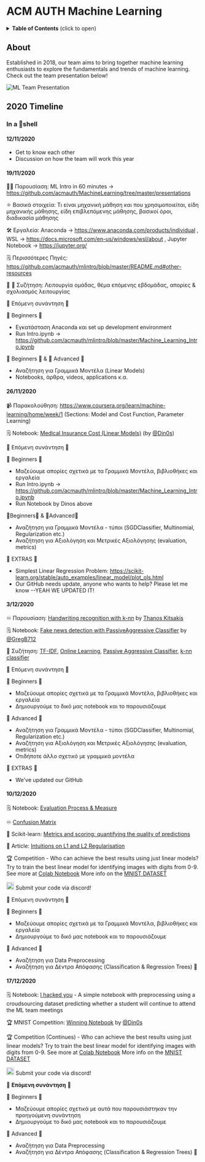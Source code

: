 # ACM AUTH Machine Learning #

<details>
<summary><b>Table of Contents</b> (click to open)</summary>
<!-- MarkdownTOC -->

- [ACM AUTH Machine Learning](#acm-auth-machine-learning)
  - [About](#about)
  - [2020 Timeline](#2020-timeline)
    - [In a :chestnut:shell](#in-a-chestnutshell)
      - [12/11/2020](#12112020)
      - [19/11/2020](#19112020)
      - [26/11/2020](#26112020)
      - [3/12/2020](#3122020)
      - [10/12/2020](#10122020)
      - [17/12/2020](#17122020)

<!-- /MarkdownTOC -->
</details>


## About ##
Established in 2018, our team aims to bring together machine learning enthusiasts to explore the fundamentals and trends of machine learning. Check out the team presentation below!

![ML Team Presentation](pictures/ML_Presentation.png)

## 2020 Timeline ##

### In a :chestnut:shell ###

#### 12/11/2020 ####

- Get to know each other
- Discussion on how the team will work this year

#### 19/11/2020 ####

:man_teacher: Παρουσίαση: ML Intro in 60 minutes -> https://github.com/acmauth/MachineLearning/tree/master/presentations

:atom_symbol: Βασικά στοιχεία: Τι είναι μηχανική μάθηση και που χρησιμοποιείται, είδη μηχανικής μάθησης, είδη επιβλεπόμενης μάθησης, βασικοί όροι, διαδικασία μάθησης

:hammer_and_wrench: Εργαλεία: Anaconda -> https://www.anaconda.com/products/individual , WSL -> https://docs.microsoft.com/en-us/windows/wsl/about , Jupyter Notebook -> https://jupyter.org/

:spiral_notepad: Περισσότερες Πηγές: https://github.com/acmauth/mlintro/blob/master/README.md#other-resources

:penguin: :goat: Συζήτηση: Λειτουργία ομάδας, θέμα επόμενης εβδομάδας, απορίες & σχολιασμός λειτουργίας

:crystal_ball: Επόμενη συνάντηση :crystal_ball: 

:lizard: Beginners :lizard: 
- Εγκατάσταση Anaconda και set up development environment 
- Run Intro.ipynb -> https://github.com/acmauth/mlintro/blob/master/Machine_Learning_Intro.ipynb
 
:lizard: Beginners :lizard:  & :dragon: Advanced :dragon:
- Αναζήτηση για Γραμμικά Μοντέλα (Linear Models)
- Notebooks, άρθρα, videos, applications κ.α.


#### 26/11/2020 ####

:video_camera: Παρακολούθηση: https://www.coursera.org/learn/machine-learning/home/week/1 (Sections: Model and Cost Function, Parameter Learning)

:spiral_notepad: Notebook: [Medical Insurance Cost (Linear Models)](https://colab.research.google.com/drive/1skld4XqkCSbz4seEORVxVc5kX7jOkplR) (by [@Din0s](https://github.com/din0s/))

:crystal_ball: Επόμενη συνάντηση :crystal_ball: 

:lizard: Beginners :lizard: 
- Μαζεύουμε απορίες σχετικά με τα Γραμμικά Μοντέλα, βιβλιοθήκες και εργαλεία
- Run Intro.ipynb -> https://github.com/acmauth/mlintro/blob/master/Machine_Learning_Intro.ipynb
- Run Notebook by Dinos above

:lizard:Beginners:lizard:  &  :dragon:Advanced:dragon:
- Αναζήτηση για Γραμμικά Μοντέλα - τύποι (SGDClassifier, Multinomial, Regularization etc.) 
- Αναζήτηση για Αξιολόγηση και Μετρικές Αξιολόγησης (evaluation, metrics) 

:star_struck:  EXTRAS  :star_struck: 
- Simplest Linear Regression Problem: https://scikit-learn.org/stable/auto_examples/linear_model/plot_ols.html
- Our GitHub needs update, anyone who wants to help? Please let me know --YEAH WE UPDATED IT!

#### 3/12/2020 ####

:infinity: Παρουσίαση: [Handwriting recognition with k-nn](presentations/ML%20MATLAB%20handwriting%20course/) by [Thanos Kitsakis](https://github.com/kitsakis)

:spiral_notepad: Notebook:
[Fake news detection with PassiveAggressive Classifier](https://colab.research.google.com/drive/126QZFkI6DPqiIDG4mu452_F7JL4sz1Xc?usp=sharing) by [@GregB712](https://github.com/GregB712/)

:fox_face: Συζήτηση: [TF-IDF](https://towardsdatascience.com/natural-language-processing-feature-engineering-using-tf-idf-e8b9d00e7e76), [Online Learning](https://en.wikipedia.org/wiki/Online_machine_learning), [Passive Aggressive Classifier](https://scikit-learn.org/stable/modules/generated/sklearn.linear_model.PassiveAggressiveClassifier.html), [k-nn classifier](https://towardsdatascience.com/machine-learning-basics-with-the-k-nearest-neighbors-algorithm-6a6e71d01761) 

:crystal_ball: Επόμενη συνάντηση :crystal_ball: 

:lizard: Beginners :lizard: 
- Μαζεύουμε απορίες σχετικά με τα Γραμμικά Μοντέλα, βιβλιοθήκες και εργαλεία
- Δημιουργούμε το δικό μας notebook και το παρουσιάζουμε

:dragon: Advanced :dragon:
- Αναζήτηση για Γραμμικά Μοντέλα - τύποι (SGDClassifier, Multinomial, Regularization etc.) 
- Αναζήτηση για Αξιολόγηση και Μετρικές Αξιολόγησης (evaluation, metrics) 
- Οτιδήποτε άλλο σχετικό με γραμμικά μοντέλα

:star_struck:  EXTRAS  :star_struck: 
- We've updated our GitHub

#### 10/12/2020 ####

:spiral_notepad: Notebook: [Evaluation Process & Measure](https://colab.research.google.com/drive/1yl33zmiYs9R6Hspqx2q3l7qtuMJSuLFA?usp=sharing)

:infinity: [Confusion Matrix](https://en.wikipedia.org/wiki/Confusion_matrix)

:wrench: Scikit-learn: [Metrics and scoring: quantifying the quality of predictions](https://scikit-learn.org/stable/modules/model_evaluation.html)

:book:  Article: [Intuitions on L1 and L2 Regularisation](https://towardsdatascience.com/intuitions-on-l1-and-l2-regularisation-235f2db4c261)

:trophy: Competition - Who can achieve the best results using just linear models? Try to train the best linear model for identifying images with digits from 0-9. See more at [Colab Notebook](https://colab.research.google.com/drive/19WrwfiEfTTGi99Z3lZIf0O4ZR5lIDMKt?usp=sharing)
More info on the [MNIST DATASET](http://yann.lecun.com/exdb/mnist/) 

[<img src="https://cdn4.iconfinder.com/data/icons/logos-and-brands/512/91_Discord_logo_logos-512.png" width="20"/>](image.png) Submit your code via discord!

:crystal_ball: Επόμενη συνάντηση :crystal_ball: 

:lizard: Beginners :lizard: 
- Μαζεύουμε απορίες σχετικά με τα Γραμμικά Μοντέλα, βιβλιοθήκες και εργαλεία
- Δημιουργούμε το δικό μας notebook και το παρουσιάζουμε

:dragon: Advanced :dragon:
- Αναζήτηση για Data Preprocessing
- Αναζήτηση για Δέντρα Απόφασης (Classification & Regression Trees) :christmas_tree:

#### 17/12/2020 ####

:spiral_notepad: Notebook: [I hacked you](notebooks/I%20hacked%20you.ipynb) - A simple notebook with preprocessing using a croudsourcing dataset predicting whether a student will continue to attend the ML team meetings

:trophy: MNIST Competition: [Winning Notebook](https://colab.research.google.com/drive/1Cv19Gg_zHD2WspeOcKzJMiSc6Xk5pg_U?usp=sharing) by [@Din0s](https://github.com/din0s/)

:trophy: Competition (Continues) - Who can achieve the best results using just linear models? Try to train the best linear model for identifying images with digits from 0-9. See more at [Colab Notebook](https://colab.research.google.com/drive/19WrwfiEfTTGi99Z3lZIf0O4ZR5lIDMKt?usp=sharing)
More info on the [MNIST DATASET](http://yann.lecun.com/exdb/mnist/) 

[<img src="https://cdn4.iconfinder.com/data/icons/logos-and-brands/512/91_Discord_logo_logos-512.png" width="20"/>](image.png) Submit your code via discord!

:crystal_ball: **Επόμενη συνάντηση** :crystal_ball: 

:lizard: Beginners :lizard: 
- Μαζεύουμε απορίες σχετικά με αυτά που παρουσιάστηκαν την προηγούμενη συνάντηση
- Δημιουργούμε το δικό μας notebook και το παρουσιάζουμε

:dragon: Advanced :dragon:
- Αναζήτηση για Data Preprocessing
- Αναζήτηση για Δέντρα Απόφασης (Classification & Regression Trees) :christmas_tree:
